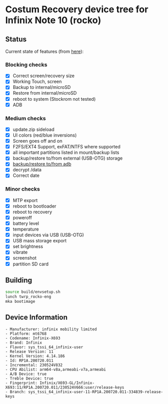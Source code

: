 # Costum Recovery device tree for Infinix Note 10 (rocko)

## Status

Current state of features (from [here](https://twrp.me/faq/OfficialMaintainer.html)):

### Blocking checks

- [X] Correct screen/recovery size
- [X] Working Touch, screen
- [X] Backup to internal/microSD
- [X] Restore from internal/microSD
- [X] reboot to system (Stockrom not tested)
- [X] ADB

### Medium checks

- [X] update.zip sideload
- [X] UI colors (red/blue inversions)
- [X] Screen goes off and on
- [X] F2FS/EXT4 Support, exFAT/NTFS where supported
- [X] all important partitions listed in mount/backup lists
- [X] backup/restore to/from external (USB-OTG) storage
- [X] [backup/restore to/from adb](https://gerrit.omnirom.org/#/c/15943/)
- [X] decrypt /data
- [X] Correct date

### Minor checks

- [X] MTP export
- [X] reboot to bootloader
- [X] reboot to recovery
- [X] poweroff
- [X] battery level
- [X] temperature
- [X] input devices via USB (USB-OTG)
- [X] USB mass storage export
- [X] set brightness
- [X] vibrate
- [X] screenshot
- [X] partition SD card

## Building

```bash
source build/envsetup.sh
lunch twrp_rocko-eng
mka bootimage
```
## Device Information
```
- Manufacturer: infinix mobility limited
- Platform: mt6768
- Codename: Infinix-X693
- Brand: Infinix
- Flavor: sys_tssi_64_infinix-user
- Release Version: 11
- Kernel Version: 4.14.186
- Id: RP1A.200720.011
- Incremental: 230524V832
- CPU Abilist: arm64-v8a,armeabi-v7a,armeabi
- A/B Device: true
- Treble Device: true
- Fingerprint: Infinix/X693-GL/Infinix-X693:11/RP1A.200720.011/230524V666:user/release-keys
- Branch: sys_tssi_64_infinix-user-11-RP1A.200720.011-334839-release-keys
```
